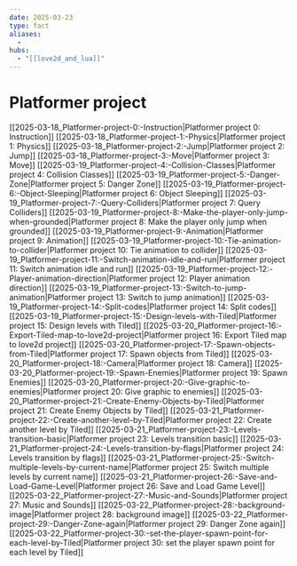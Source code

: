 ```yaml
---
date: 2025-03-23
type: fact
aliases:
  -
hubs:
  - "[[love2d_and_lua]]"
---
```


# Platformer project
[[2025-03-18_Platformer-project-0:-Instruction|Platformer project 0: Instruction]]
[[2025-03-18_Platformer-project-1:-Physics|Platformer project 1: Physics]]
[[2025-03-18_Platformer-project-2:-Jump|Platformer project 2: Jump]]
[[2025-03-18_Platformer-project-3:-Move|Platformer project 3: Move]]
[[2025-03-19_Platformer-project-4:-Collision-Classes|Platformer project 4: Collision Classes]]
[[2025-03-19_Platformer-project-5:-Danger-Zone|Platformer project 5: Danger Zone]]
[[2025-03-19_Platformer-project-6:-Object-Sleeping|Platformer project 6: Object Sleeping]]
[[2025-03-19_Platformer-project-7:-Query-Colliders|Platformer project 7: Query Colliders]]
[[2025-03-19_Platformer-project-8:-Make-the-player-only-jump-when-grounded|Platformer project 8: Make the player only jump when grounded]]
[[2025-03-19_Platformer-project-9:-Animation|Platformer project 9: Animation]]
[[2025-03-19_Platformer-project-10:-Tie-animation-to-collider|Platformer project 10: Tie animation to collider]]
[[2025-03-19_Platformer-project-11:-Switch-animation-idle-and-run|Platformer project 11: Switch animation idle and run]]
[[2025-03-19_Platformer-project-12:-Player-animation-direction|Platformer project 12: Player animation direction]]
[[2025-03-19_Platformer-project-13:-Switch-to-jump-animation|Platformer project 13: Switch to jump animation]]
[[2025-03-19_Platformer-project-14:-Split-codes|Platformer project 14: Split codes]]
[[2025-03-19_Platformer-project-15:-Design-levels-with-Tiled|Platformer project 15: Design levels with Tiled]]
[[2025-03-20_Platformer-project-16:-Export-Tiled-map-to-love2d-project|Platformer project 16: Export Tiled map to love2d project]]
[[2025-03-20_Platformer-project-17:-Spawn-objects-from-Tiled|Platformer project 17: Spawn objects from Tiled]]
[[2025-03-20_Platformer-project-18:-Camera|Platformer project 18: Camera]]
[[2025-03-20_Platformer-project-19:-Spawn-Enemies|Platformer project 19: Spawn Enemies]]
[[2025-03-20_Platformer-project-20:-Give-graphic-to-enemies|Platformer project 20: Give graphic to enemies]]
[[2025-03-20_Platformer-project-21:-Create-Enemy-Objects-by-Tiled|Platformer project 21: Create Enemy Objects by Tiled]]
[[2025-03-21_Platformer-project-22:-Create-another-level-by-Tiled|Platformer project 22: Create another level by Tiled]]
[[2025-03-21_Platformer-project-23:-Levels-transition-basic|Platformer project 23: Levels transition basic]]
[[2025-03-21_Platformer-project-24:-Levels-transition-by-flags|Platformer project 24: Levels transition by flags]]
[[2025-03-21_Platformer-project-25:-Switch-multiple-levels-by-current-name|Platformer project 25: Switch multiple levels by current name]]
[[2025-03-21_Platformer-project-26:-Save-and-Load-Game-Level|Platformer project 26: Save and Load Game Level]]
[[2025-03-22_Platformer-project-27:-Music-and-Sounds|Platformer project 27: Music and Sounds]]
[[2025-03-22_Platformer-project-28:-background-image|Platformer project 28: background image]]
[[2025-03-22_Platformer-project-29:-Danger-Zone-again|Platformer project 29: Danger Zone again]]
[[2025-03-22_Platformer-project-30:-set-the-player-spawn-point-for-each-level-by-Tiled|Platformer project 30: set the player spawn point for each level by Tiled]]


